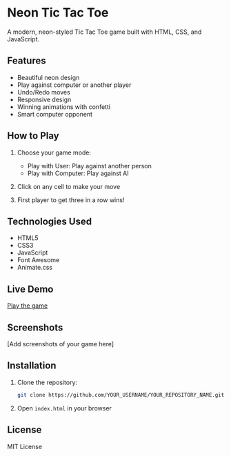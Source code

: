 # Neon Tic Tac Toe

A modern, neon-styled Tic Tac Toe game built with HTML, CSS, and JavaScript.

## Features

- Beautiful neon design
- Play against computer or another player
- Undo/Redo moves
- Responsive design
- Winning animations with confetti
- Smart computer opponent

## How to Play

1. Choose your game mode:
   - Play with User: Play against another person
   - Play with Computer: Play against AI

2. Click on any cell to make your move
3. First player to get three in a row wins!

## Technologies Used

- HTML5
- CSS3
- JavaScript
- Font Awesome
- Animate.css

## Live Demo

[Play the game](https://YOUR_USERNAME.github.io/YOUR_REPOSITORY_NAME)

## Screenshots

[Add screenshots of your game here]

## Installation

1. Clone the repository:
   ```bash
   git clone https://github.com/YOUR_USERNAME/YOUR_REPOSITORY_NAME.git
   ```

2. Open `index.html` in your browser

## License

MIT License 